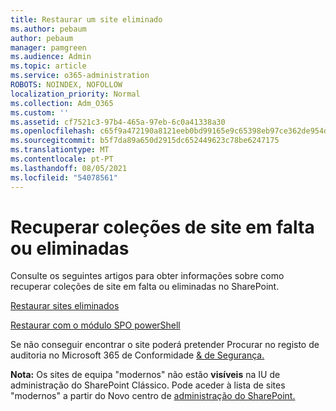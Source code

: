 ```yaml
---
title: Restaurar um site eliminado
ms.author: pebaum
author: pebaum
manager: pamgreen
ms.audience: Admin
ms.topic: article
ms.service: o365-administration
ROBOTS: NOINDEX, NOFOLLOW
localization_priority: Normal
ms.collection: Adm_O365
ms.custom: ''
ms.assetid: cf7521c3-97b4-465a-97eb-6c0a41338a30
ms.openlocfilehash: c65f9a472190a8121eeb0bd99165e9c65398eb97ce362de954d491078e322f44
ms.sourcegitcommit: b5f7da89a650d2915dc652449623c78be6247175
ms.translationtype: MT
ms.contentlocale: pt-PT
ms.lasthandoff: 08/05/2021
ms.locfileid: "54078561"
---
```

# <a name="recover-missing-or-deleted-site-collections"></a>Recuperar coleções de site em falta ou eliminadas

Consulte os seguintes artigos para obter informações sobre como recuperar coleções de site em falta ou eliminadas no SharePoint.

[Restaurar sites eliminados](https://docs.microsoft.com/sharepoint/restore-deleted-site-collection)

[Restaurar com o módulo SPO powerShell](https://support.office.com/article/Introduction-to-the-SharePoint-Online-Management-Shell-C16941C3-19B4-4710-8056-34C034493429)

Se não conseguir encontrar o site poderá pretender Procurar no registo de auditoria no Microsoft 365 de Conformidade [ &amp; de Segurança.](https://docs.microsoft.com/microsoft-365/compliance/search-the-audit-log-in-security-and-compliance)

**Nota:** Os sites de equipa "modernos" não estão **visíveis** na IU de administração do SharePoint Clássico. Pode aceder à lista de sites "modernos" a partir do Novo centro de [administração do SharePoint.](https://docs.microsoft.com/sharepoint/get-started-new-admin-center)


